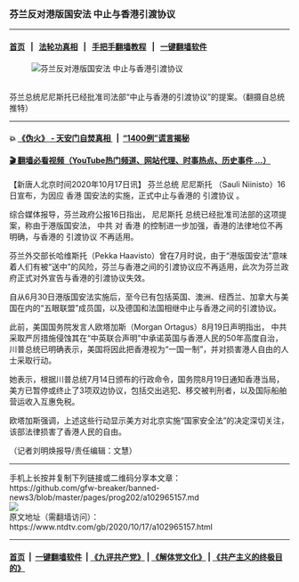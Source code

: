 ### 芬兰反对港版国安法 中止与香港引渡协议
------------------------

#### [首页](https://github.com/gfw-breaker/banned-news3/blob/master/README.md) &nbsp;&nbsp;|&nbsp;&nbsp; [法轮功真相](https://github.com/begood0513/basic/blob/master/README.md)  &nbsp;&nbsp;|&nbsp;&nbsp; [手把手翻墙教程](https://github.com/gfw-breaker/guides/wiki)  &nbsp;&nbsp;|&nbsp;&nbsp; [一键翻墙软件](https://github.com/gfw-breaker/nogfw/blob/master/README.md)  



<div><div class="featured_image">
 <figure>
  <img alt="芬兰反对港版国安法 中止与香港引渡协议" src="https://i.ntdtv.com/assets/uploads/2020/10/11-16-800x450.jpg"/>
 </figure><br/>
 <span class="caption">
  芬兰总统尼尼斯托已经批准司法部“中止与香港的引渡协议”的提案。（翻摄自总统推特）
 </span>
</div>
</div><hr/>

#### 💥 [《伪火》 - 天安门自焚真相 ](http://158.247.195.190:10000/videos/blog/weihuo.html)&nbsp; |&nbsp; [“1400例”谎言揭秘  ](http://158.247.195.190:10000/videos/blog/jiexi1400.html)

#### [ 🎬  翻墙必看视频（YouTube热门频道、网站代理、时事热点、历史事件 ...）](https://github.com/gfw-breaker/links/blob/master/banned.md)

<div><div class="post_content" itemprop="articleBody">
 <p>
  【新唐人北京时间2020年10月17日讯】
  <ok href="https://www.ntdtv.com/gb/芬兰总统.htm">
   芬兰总统
  </ok>
  <ok href="https://www.ntdtv.com/gb/尼尼斯托.htm">
   尼尼斯托
  </ok>
  （Sauli Niinisto）16日宣布，为因应
  <ok href="https://www.ntdtv.com/gb/香港.htm">
   香港
  </ok>
  国安法的实施，正式中止与香港的
  <ok href="https://www.ntdtv.com/gb/引渡协议.htm">
   引渡协议
  </ok>
  。
 </p>
 <p>
  综合媒体报导，芬兰政府公报16日指出，
  <ok href="https://www.ntdtv.com/gb/尼尼斯托.htm">
   尼尼斯托
  </ok>
  总统已经批准司法部的这项提案，称由于港版国安法，
  <ok href="https://www.ntdtv.com/gb/中共.htm">
   中共
  </ok>
  对
  <ok href="https://www.ntdtv.com/gb/香港.htm">
   香港
  </ok>
  的控制进一步加强，香港的法律地位不再明确，与香港的
  <ok href="https://www.ntdtv.com/gb/引渡协议.htm">
   引渡协议
  </ok>
  不再适用。
 </p>
 <p>
  芬兰外交部长哈维斯托（Pekka Haavisto）曾在7月时说，由于“港版国安法”意味着人们有被“送中”的风险，芬兰与香港之间的引渡协议应不再适用，此次为芬兰政府正式对外宣告与香港的引渡协议失效。
 </p>
 <p>
  自从6月30日港版国安法实施后，至今已有包括英国、澳洲、纽西兰、加拿大与美国在内的“五眼联盟”成员国，以及德国和法国相继中止与香港之间的引渡协议。
 </p>
 <p>
  此前，美国国务院发言人欧塔加斯（Morgan Ortagus）8月19日声明指出，
  <ok href="https://www.ntdtv.com/gb/中共.htm">
   中共
  </ok>
  采取严厉措施侵蚀其在“中英联合声明”中承诺英国与香港人民的50年高度自治，川普总统已明确表示，美国将因此把香港视为“一国一制”，并对损害港人自由的人士采取行动。
 </p>
 <p>
  她表示，根据川普总统7月14日颁布的行政命令，国务院8月19日通知香港当局，美方已暂停或终止了3项双边协议，包括交出逃犯、移交被判刑者，以及国际船舶营运收入互惠免税。
 </p>
 <p>
  欧塔加斯强调，上述这些行动显示美方对北京实施“国家安全法”的决定深切关注，该部法律损害了香港人民的自由。
 </p>
 <p>
  （记者刘明焕报导/责任编辑：文慧）
 </p>
 <div class="single_ad">
 </div>
</div>
</div>
<hr/>
手机上长按并复制下列链接或二维码分享本文章：<br/>
https://github.com/gfw-breaker/banned-news3/blob/master/pages/prog202/a102965157.md <br/>
<a href='https://github.com/gfw-breaker/banned-news3/blob/master/pages/prog202/a102965157.md'><img src='https://github.com/gfw-breaker/banned-news3/blob/master/pages/prog202/a102965157.md.png'/></a> <br/>
原文地址（需翻墙访问）：https://www.ntdtv.com/gb/2020/10/17/a102965157.html


------------------------
#### [首页](https://github.com/gfw-breaker/banned-news3/blob/master/README.md) &nbsp;|&nbsp; [一键翻墙软件](https://github.com/gfw-breaker/nogfw/blob/master/README.md) &nbsp;| [《九评共产党》](https://github.com/gfw-breaker/9ping.md/blob/master/README.md#九评之一评共产党是什么) | [《解体党文化》](https://github.com/gfw-breaker/jtdwh.md/blob/master/README.md) | [《共产主义的终极目的》](https://github.com/gfw-breaker/gczydzjmd.md/blob/master/README.md)


<img src='http://gfw-breaker.win/banned-news3/pages/prog202/a102965157.md' width='0px' height='0px'/>